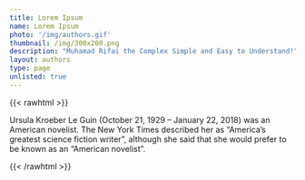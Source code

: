 ```yaml
---
title: Lorem Ipsum
name: Lorem Ipsum
photo: '/img/authors.gif'
thumbnail: /img/300x200.png
description: "Muhamad Rifai the Complex Simple and Easy to Understand!"
layout: authors
type: page
unlisted: true
---
```

{{< rawhtml >}}
<p class="text-slate-100 leading-normal px-4 sm:px-0"> 
Ursula Kroeber Le Guin (October 21, 1929 – January 22, 2018) was an American
novelist. The New York Times described her as “America’s greatest  science fiction writer”, although she said that she would prefer to be known as an “American novelist”. 
</p>
{{< /rawhtml >}}